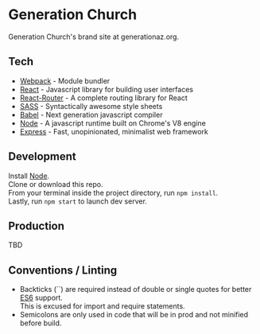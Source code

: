 # Generation Church
Generation Church's brand site at generationaz.org.

## Tech
<ul>
  <li><a href="https://webpack.github.io/" target="_blank">Webpack</a> - Module bundler</li>
  <li><a href="https://facebook.github.io/react/" target="_blank">React</a> - Javascript library for building user interfaces</li>
  <li><a href="https://github.com/reactjs/react-router" target="_blank">React-Router</a> - A complete routing library for React</li>
  <li><a href="http://sass-lang.com/" target="_blank">SASS</a> - Syntactically awesome style sheets</li>
    <li><a href="https://babeljs.io/" target="_blank">Babel</a> - Next generation javascript compiler</li>
  <li><a href="https://nodejs.org/en/" target="_blank">Node</a> - A javascript runtime built on Chrome's V8 engine</li>
  <li><a href="http://expressjs.com/" target="_blank">Express</a> - Fast, unopinionated, minimalist web framework</li>
</ul>

## Development
Install <a href="https://nodejs.org/en/" target="_blank">Node</a>.<br>
Clone or download this repo.<br>
From your terminal inside the project directory, run ```npm install```.<br>
Lastly, run ```npm start``` to launch dev server.

## Production
TBD

## Conventions / Linting
- Backticks (``) are required instead of double or single quotes for better <a href="http://es6-features.org/" target="_blank">ES6</a> support.<br> This is excused for import and require statements.
- Semicolons are only used in code that will be in prod and not minified before build.
